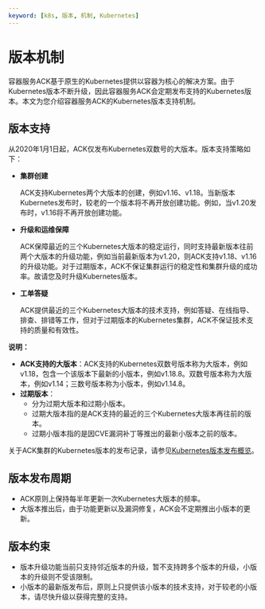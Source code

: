 ```yaml
---
keyword: [k8s, 版本, 机制, Kubernetes]
---
```


# 版本机制

容器服务ACK基于原生的Kubernetes提供以容器为核心的解决方案。由于Kubernetes版本不断升级，因此容器服务ACK会定期发布支持的Kubernetes版本。本文为您介绍容器服务ACK的Kubernetes版本支持机制。

## 版本支持

从2020年1月1日起，ACK仅发布Kubernetes双数号的大版本。版本支持策略如下：

-   **集群创建**

    ACK支持Kubernetes两个大版本的创建，例如v1.16、v1.18。当新版本Kubernetes发布时，较老的一个版本将不再开放创建功能。例如，当v1.20发布时，v1.16将不再开放创建功能。

-   **升级和运维保障**

    ACK保障最近的三个Kubernetes大版本的稳定运行，同时支持最新版本往前两个大版本的升级功能，例如当前最新版本为v1.20，则ACK支持v1.18、v1.16的升级功能。对于过期版本，ACK不保证集群运行的稳定性和集群升级的成功率。故请您及时升级Kubernetes版本。

-   **工单答疑**

    ACK提供最近的三个Kubernetes大版本的技术支持，例如答疑、在线指导、排查、排错等工作，但对于过期版本的Kubernetes集群，ACK不保证技术支持的质量和有效性。


**说明：**

-   **ACK支持的大版本**：ACK支持的Kubernetes双数号版本称为大版本，例如v1.18，包含一个该版本下最新的小版本，例如v1.18.8。双数号版本称为大版本，例如v1.14；三数号版本称为小版本，例如v1.14.8。
-   **过期版本**：
    -   分为过期大版本和过期小版本。
    -   过期大版本指的是ACK支持的最近的三个Kubernetes大版本再往前的版本。
    -   过期小版本指的是因CVE漏洞补丁等推出的最新小版本之前的版本。

关于ACK集群的Kubernetes版本的发布记录，请参见[Kubernetes版本发布概览](/intl.zh-CN/产品发布记录/Kubernetes版本发布说明/Kubernetes版本发布概览.md)。

## 版本发布周期

-   ACK原则上保持每半年更新一次Kubernetes大版本的频率。
-   大版本推出后，由于功能更新以及漏洞修复，ACK会不定期推出小版本的更新。

## 版本约束

-   版本升级功能当前只支持邻近版本的升级，暂不支持跨多个版本的升级，小版本的升级则不受该限制。
-   小版本的最新版发布后，原则上只提供该小版本的技术支持，对于较老的小版本，请尽快升级以获得完整的支持。

